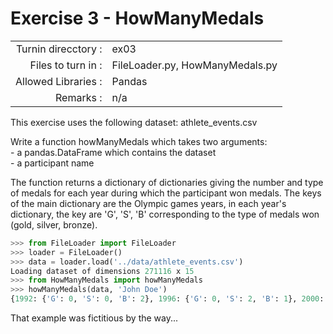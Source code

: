 # Exercise 3 - HowManyMedals

|                         |                    |
| -----------------------:| ------------------ |
|   Turnin direcctory :   |  ex03              |
|   Files to turn in :    |  FileLoader.py, HowManyMedals.py |
|   Allowed Libraries :   |  Pandas            |
|   Remarks :             |  n/a               |

This exercise uses the following dataset: athlete_events.csv

Write a function howManyMedals which takes two arguments:  
	- a pandas.DataFrame which contains the dataset  
	- a participant name  

The function returns a dictionary of dictionaries giving the number and type of medals for each year during which the participant won medals.
The keys of the main dictionary are the Olympic games years, in each year's dictionary, the key are 'G', 'S', 'B' corresponding to the type of medals won (gold, silver, bronze).

```python
>>> from FileLoader import FileLoader
>>> loader = FileLoader()
>>> data = loader.load('../data/athlete_events.csv')
Loading dataset of dimensions 271116 x 15
>>> from HowManyMedals import howManyMedals
>>> howManyMedals(data, 'John Doe')
{1992: {'G': 0, 'S': 0, 'B': 2}, 1996: {'G': 0, 'S': 2, 'B': 1}, 2000: {'G': 1, 'S': 0, 'B': 1}}
```
That example was fictitious by the way...
